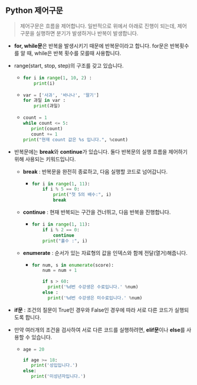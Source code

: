 ## Python 제어구문 

> 제어구문은 흐름을 제어합니다. 일반적으로 위에서 아래로 진행이 되는데, 제어구문을 실행하면 분기가 발생하거나 반복이 발생합니다.

* **for, while문**은 반복을 발생시키기 때문에 반복문이라고 합니다.  for문은 반복횟수를 알 때, while은 반복 횟수를 모를때 사용합니다.

* range(start, stop, step)의 구조를 갖고 있습니다.

  

  * ```python
    for i in range(1, 10, 2) :
        print(i)
    ```

  * ```python
    var = ['사과', '바나나', '딸기']
    for 과일 in var :
        print(과일)
    ```

  * ```python
    count = 1
    while count <= 5:
       print(count)
       count += 1
    print("현재 count 값은 %s 입니다.", %count)
    ```

* 반복문에는 **break**와 **continue**가 있습니다. 둘다 반복문의 실행 흐름을 제어하기 위해 사용되는 키워드입니다.

  * **break** : 반복문을 완전히 종료하고, 다음 실행할 코드로 넘어갑니다.

    * ```python
      for i in range(1, 11):
          if i % 5 == 0:
              print("첫 5의 배수:", i)
              break
      ```

  * **continue** : 현재 반복되는 구간을 건너뛰고, 다음 반복을 진행합니다.

    * ```python
      for i in range(1, 11):
          if i % 2 == 0:
              continue
          print("홀수 :", i)
      ```

  * **enumerate** : 순서가 있는 자료형의 값을 인덱스와 함께 전달(열거)해줍니다.

    * ```python
      for num, s in enumerate(score):
          num = num + 1
          
          if s > 60:
            print('%d번 수강생은 수료입니다.' %num)
          else :
            print('%d번 수강생은 미수료입니다.' %num)
      ```

      

* **if문** : 조건의 질문이 True인 경우와 False인 경우에 따라 서로 다른 코드가 실행되도록 합니다. 

* 만약 여러개의 조건을 검사하여 서로 다른 코드를 실행하려면, **elif문**이나 **else**를 사용할 수 있습니다.

  * ```python
    age = 20
    
    if age >= 18:
       print('성입입니다.')
    else:
       print('미성년자입니다.')
    ```

    